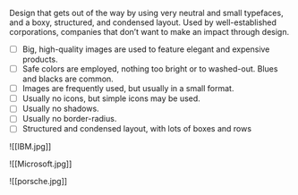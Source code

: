Design that gets out of the way by using very neutral and small typefaces, and a boxy, structured, and condensed layout. Used by well-established corporations, companies that don’t want to make an impact through design.

- [ ] Big, high-quality images are used to feature elegant and expensive products. 
- [ ] Safe colors are employed, nothing too bright or to washed-out.  Blues and blacks are common.
- [ ] Images are frequently used, but usually in a small format.
- [ ] Usually no icons, but simple icons may be used.
- [ ] Usually no shadows.
- [ ] Usually no border-radius.
- [ ] Structured and condensed layout, with lots of boxes and rows

![[IBM.jpg]]

![[Microsoft.jpg]]

![[porsche.jpg]]